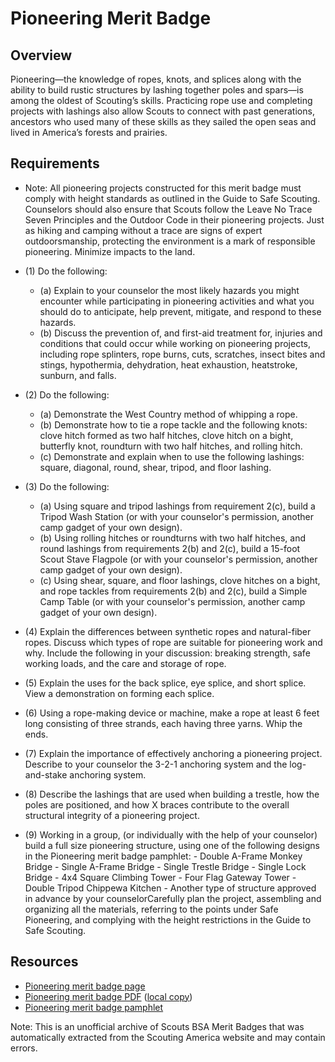 

# Pioneering Merit Badge


## Overview



Pioneering—the knowledge of ropes, knots, and splices along with the ability to build rustic structures by lashing together poles and spars—is among the oldest of Scouting’s skills. Practicing rope use and completing projects with lashings also allow Scouts to connect with past generations, ancestors who used many of these skills as they sailed the open seas and lived in America’s forests and prairies.

## Requirements

* Note: All pioneering projects constructed for this merit badge must comply with height standards as outlined in the Guide to Safe Scouting.  Counselors should also ensure that Scouts follow the Leave No Trace Seven Principles and the Outdoor Code in their pioneering projects. Just as hiking and camping without a trace are signs of expert outdoorsmanship, protecting the environment is a mark of responsible pioneering. Minimize impacts to the land.
* (1) Do the following:
    * (a) Explain to your counselor the most likely hazards you might encounter while participating in pioneering activities and what you should do to anticipate, help prevent, mitigate, and respond to these hazards.
    * (b) Discuss the prevention of, and first-aid treatment for, injuries and conditions that could occur while working on pioneering projects, including rope splinters, rope burns, cuts, scratches, insect bites and stings, hypothermia, dehydration, heat exhaustion, heatstroke, sunburn, and falls.


* (2) Do the following:
    * (a) Demonstrate the West Country method of whipping a rope.
    * (b) Demonstrate how to tie a rope tackle and the following knots: clove hitch formed as two half hitches, clove hitch on a bight, butterfly knot, roundturn with two half hitches, and rolling hitch.
    * (c) Demonstrate and explain when to use the following lashings: square, diagonal, round, shear, tripod, and floor lashing.


* (3) Do the following:
    * (a) Using square and tripod lashings from requirement 2(c), build a Tripod Wash Station (or with your counselor's permission, another camp gadget of your own design).
    * (b) Using rolling hitches or roundturns with two half hitches, and round lashings from requirements 2(b) and 2(c), build a 15-foot Scout Stave Flagpole (or with your counselor's permission, another camp gadget of your own design).
    * (c) Using shear, square, and floor lashings, clove hitches on a bight, and rope tackles from requirements 2(b) and 2(c), build a Simple Camp Table (or with your counselor's permission, another camp gadget of your own design).


* (4) Explain the differences between synthetic ropes and natural-fiber ropes. Discuss which types of rope are suitable for pioneering work and why. Include the following in your discussion: breaking strength, safe working loads, and the care and storage of rope.
* (5) Explain the uses for the back splice, eye splice, and short splice. View a demonstration on forming each splice.
* (6) Using a rope-making device or machine, make a rope at least 6 feet long consisting of three strands, each having three yarns. Whip the ends.
* (7) Explain the importance of effectively anchoring a pioneering project. Describe to your counselor the 3-2-1 anchoring system and the log-and-stake  anchoring system.
* (8) Describe the lashings that are used when building a trestle, how the poles are positioned, and how X braces contribute to the overall structural integrity of a pioneering project.
* (9) Working in a group, (or individually with the help of your counselor) build a full size pioneering structure, using one of the following designs in the Pioneering merit badge pamphlet: - Double A-Frame Monkey Bridge - Single A-Frame Bridge - Single Trestle Bridge - Single Lock Bridge - 4x4 Square Climbing Tower - Four Flag Gateway Tower - Double Tripod Chippewa Kitchen - Another type of structure approved in advance by your counselorCarefully plan the project, assembling and organizing all the materials, referring to the points under Safe Pioneering, and complying with the height  restrictions in the Guide to Safe Scouting.


## Resources

- [Pioneering merit badge page](https://www.scouting.org/merit-badges/pioneering/)
- [Pioneering merit badge PDF](https://filestore.scouting.org/filestore/Merit_Badge_ReqandRes/Pamphlets/Pioneering_2024.pdf) ([local copy](files/pioneering-merit-badge.pdf))
- [Pioneering merit badge pamphlet](https://www.scoutshop.org/pioneering-merit-badge-pamphlet-662419.html)

Note: This is an unofficial archive of Scouts BSA Merit Badges that was automatically extracted from the Scouting America website and may contain errors.